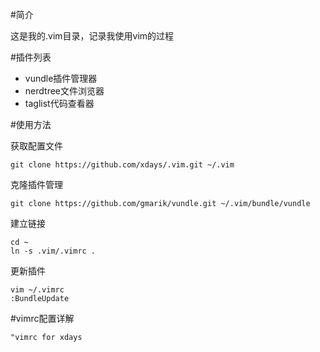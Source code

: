 #简介

这是我的.vim目录，记录我使用vim的过程

#插件列表

* vundle插件管理器
* nerdtree文件浏览器
* taglist代码查看器

#使用方法

获取配置文件

    git clone https://github.com/xdays/.vim.git ~/.vim

克隆插件管理

    git clone https://github.com/gmarik/vundle.git ~/.vim/bundle/vundle

建立链接

    cd ~
    ln -s .vim/.vimrc .

更新插件

    vim ~/.vimrc
    :BundleUpdate

#vimrc配置详解

    "vimrc for xdays
